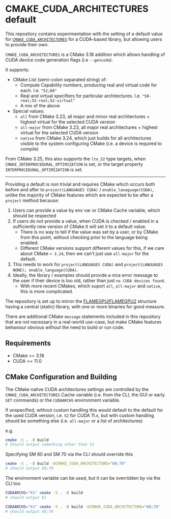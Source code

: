 # CMAKE_CUDA_ARCHITECTURES default

This repository contains experimentation with the setting of a default value for [`CMAKE_CUDA_ARCHITECTURES`](https://cmake.org/cmake/help/latest/prop_tgt/CUDA_ARCHITECTURES.html) for a CUDA-based library, but allowing users to provide their own.

`CMAKE_CUDA_ARCHITECTURES` is a CMake 3.18 addition which allows handling of CUDA device code generation flags (i.e `--gencode`). 

It supports:

+ CMake List (semi-colon separated string) of:
  + Compute Capability numbers, producing real and virtual code for each. I.e. `"52;60"`
  + Real and virtual specifiers for particular architectures. I.e. `"50-real;52-real;52-virtual"`
  + A mix of the above
+ Special values:
  + `all` from CMake 3.23, all major and minor real architectures + highest virtual for the selected CUDA version
  + `all-major` from CMake 3.23, all major real architectures + highest virtual for the selected CUDA version
  + `native` from CMake 3.24, which just builds for all architectures visible to the system configuring CMake (i.e. a device is required to compile)

From CMake 3.25, this also supports the `lto_52` type targets, when `CMAKE_INTERPROCEDURAL_OPTIMIZATION` is set, or the target property `INTERPROCEDURAL_OPTIMIZATION` is set.

---

Providing a default is non trivial and requires CMake which occurs both before and after to `project(LANGUAGES CUDA)` / `enable_lanaguage(CUDA)`, unlike the majority of CMake features which are expected to be after a `project` method because:

1. Users can provide a value by env var or CMake Cache variable, which should be respected
2. If users do not provide a value, when CUDA is checked / enabled in a sufficiently new version of CMake it will set it to a default value.
    + There is no way to tell if the value was set by a user, or by CMake from this point, without checking prior to the language being enabled.
    + Different CMake versions support different values for this, if we care about CMake `< 3.24`, then we can't just use `all-major` for the default.
3. This needs to work for `project(LANGUAGES CUDA)` and `project(LANGUAGES NONE); enable_language(CUDA)`.
4. Ideally, the library  / examples should provide a nice error message to the user if their device is too old, rather than just `no CUDA devices found`.
    + With more recent CMakes, which suport `all`, `all-major` and `native`, this is more complicated.

The repository is set up to mirror the [FLAMEGPU/FLAMEGPU2](https://github.com/FLAMEGPU/FLAMEGPU2) structure having a central (static) library, with one or more binaries for good measure.

There are additional CMake `message` statements included in this repository that are not necessary in a real-world use-case, but make CMake features behaviour obvious without the need to build or run code.

## Requirements

+ CMake >= 3.18
+ CUDA >= 11.0

## CMake Configuration and Building

The CMake native CUDA architectures settings are controlled by the `CMAKE_CUDA_ARCHITECTURES` Cache variable (i.e. from the CLI, the GUI or early `SET` commands) or the `CUDAARCHS` environment variable.

If unspecified, without custom handling this would default to the default for the used CUDA version, i.e. `52` for CUDA 11.x, but with custom handling should be something else (i.e. `all-major` or a list of architectures)

e.g.

```bash
cmake -S . -B build
# Should output something other than 52
```

Specifying SM 60 and SM 70 via the CLI should override this

```bash
cmake -S . -B build -DCMAKE_CUDA_ARCHITECTURE="60;70"
# should output 60;70
```

The environment variable can be used, but it can be overridden by via the CLI too

```bash
CUDAARCHS="61" cmake -S . -B build
# should output 61
```

```bash
CUDAARCHS="61" cmake -S . -B build -DCMAKE_CUDA_ARCHITECTURE="60;70"
# should output 60;70
```